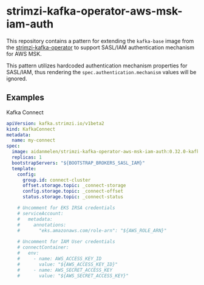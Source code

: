 # strimzi-kafka-operator-aws-msk-iam-auth

This repository contains a pattern for extending the `kafka-base` image from the [strimzi-kafka-operator](https://github.com/strimzi/strimzi-kafka-operator/tree/main/docker-images/kafka-based) to support SASL/IAM authentication mechanism for AWS MSK.


This pattern utilizes hardcoded authentication mechanism properties for SASL/IAM, thus rendering the `spec.authentication.mechanism` values will be ignored.

## Examples

Kafka Connect

```yaml
apiVersion: kafka.strimzi.io/v1beta2
kind: KafkaConnect
metadata:
  name: my-connect
spec:
  image: aidanmelen/strimzi-kafka-operator-aws-msk-iam-auth:0.32.0-kafka-3.3.1-1.1.6
  replicas: 1
  bootstrapServers: "${BOOTSTRAP_BROKERS_SASL_IAM}"
  template:
    config:
      group.id: connect-cluster
      offset.storage.topic: _connect-storage
      config.storage.topic: _connect-offset
      status.storage.topic: _connect-status

    # Uncomment for EKS IRSA credentials
    # serviceAccount:
    #   metadata:
    #     annotations:
    #       "eks.amazonaws.com/role-arn": "${AWS_ROLE_ARN}"
    
    # Uncomment for IAM User credentials
    # connectContainer:
    #   env:        
    #     - name: AWS_ACCESS_KEY_ID
    #       value: "${AWS_ACCESS_KEY_ID}"
    #     - name: AWS_SECRET_ACCESS_KEY
    #       value: "${AWS_SECRET_ACCESS_KEY}"

```